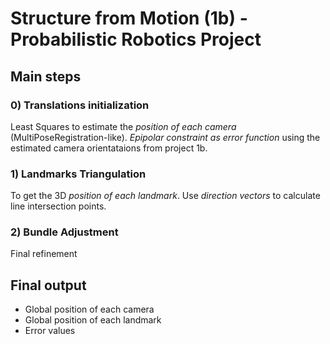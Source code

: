 # **Structure from Motion** (1b) - Probabilistic Robotics Project

## **Main steps**

### 0) Translations initialization
Least Squares to estimate the *position of each camera* (MultiPoseRegistration-like).
*Epipolar constraint as error function* using the estimated camera orientataions from project 1b.

### 1) Landmarks Triangulation
To get the 3D *position of each landmark*.
Use *direction vectors* to calculate line intersection points.

### 2) Bundle Adjustment 
Final refinement

## **Final output**
- Global position of each camera
- Global position of each landmark
- Error values